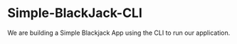 # Simple-BlackJack-CLI
We are building a Simple Blackjack App using the CLI to run our application.

